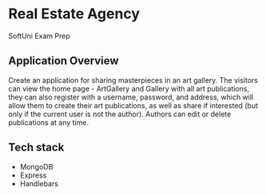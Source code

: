 # Real Estate Agency

SoftUni Exam Prep
## Application Overview

Create an application for sharing masterpieces in an art gallery. The visitors can view the home page - ArtGallery and Gallery with all art publications, they can also register with a username, password, and address, which will allow them to create their art publications, as well as share if interested (but only if the current user is not the author). Authors can edit or delete publications at any time.
## Tech stack

- MongoDB
- Express
- Handlebars
